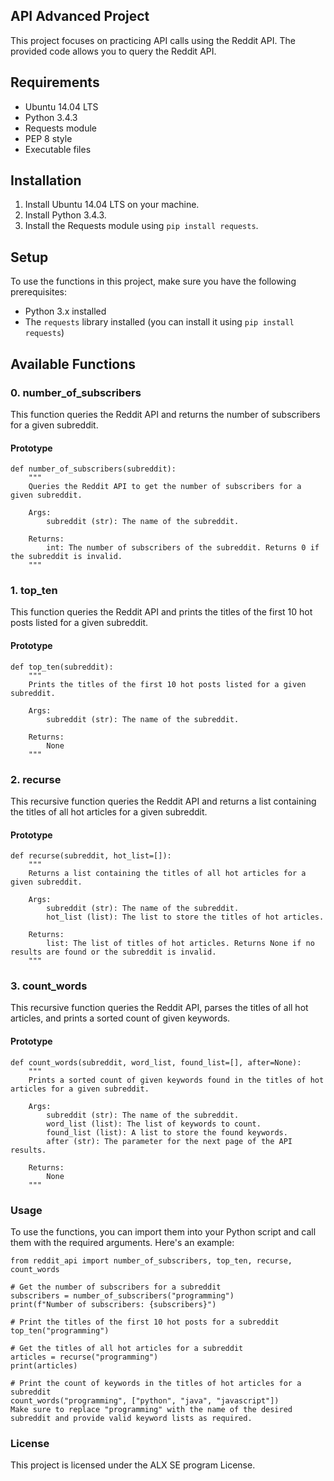 ## API Advanced Project

This project focuses on practicing API calls using the Reddit API. The provided code allows you to query the Reddit API.

## Requirements

- Ubuntu 14.04 LTS
- Python 3.4.3
- Requests module
- PEP 8 style
- Executable files

## Installation

1. Install Ubuntu 14.04 LTS on your machine.
2. Install Python 3.4.3.
3. Install the Requests module using `pip install requests`.

## Setup

To use the functions in this project, make sure you have the following prerequisites:

- Python 3.x installed
- The `requests` library installed (you can install it using `pip install requests`)

## Available Functions

### 0. number_of_subscribers

This function queries the Reddit API and returns the number of subscribers for a given subreddit.

#### Prototype

```
def number_of_subscribers(subreddit):
    """
    Queries the Reddit API to get the number of subscribers for a given subreddit.

    Args:
        subreddit (str): The name of the subreddit.

    Returns:
        int: The number of subscribers of the subreddit. Returns 0 if the subreddit is invalid.
    """
```

### 1. top_ten
This function queries the Reddit API and prints the titles of the first 10 hot posts listed for a given subreddit.

#### Prototype
```
def top_ten(subreddit):
    """
    Prints the titles of the first 10 hot posts listed for a given subreddit.

    Args:
        subreddit (str): The name of the subreddit.

    Returns:
        None
    """
```
### 2. recurse
This recursive function queries the Reddit API and returns a list containing the titles of all hot articles for a given subreddit.

#### Prototype
```
def recurse(subreddit, hot_list=[]):
    """
    Returns a list containing the titles of all hot articles for a given subreddit.

    Args:
        subreddit (str): The name of the subreddit.
        hot_list (list): The list to store the titles of hot articles.

    Returns:
        list: The list of titles of hot articles. Returns None if no results are found or the subreddit is invalid.
    """
```
### 3. count_words
This recursive function queries the Reddit API, parses the titles of all hot articles, and prints a sorted count of given keywords.

#### Prototype
```
def count_words(subreddit, word_list, found_list=[], after=None):
    """
    Prints a sorted count of given keywords found in the titles of hot articles for a given subreddit.

    Args:
        subreddit (str): The name of the subreddit.
        word_list (list): The list of keywords to count.
        found_list (list): A list to store the found keywords.
        after (str): The parameter for the next page of the API results.

    Returns:
        None
    """
```
### Usage
To use the functions, you can import them into your Python script and call them with the required arguments. Here's an example:

```
from reddit_api import number_of_subscribers, top_ten, recurse, count_words

# Get the number of subscribers for a subreddit
subscribers = number_of_subscribers("programming")
print(f"Number of subscribers: {subscribers}")

# Print the titles of the first 10 hot posts for a subreddit
top_ten("programming")

# Get the titles of all hot articles for a subreddit
articles = recurse("programming")
print(articles)

# Print the count of keywords in the titles of hot articles for a subreddit
count_words("programming", ["python", "java", "javascript"])
Make sure to replace "programming" with the name of the desired subreddit and provide valid keyword lists as required.
```
### License
This project is licensed under the ALX SE program License.